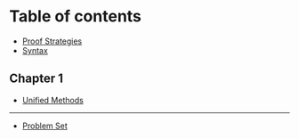 # Table of contents

* [Proof Strategies](README.md)
* [Syntax](syntax.md)

## Chapter 1

* [Unified Methods](chapter-1/unified-methods.md)

---

* [Problem Set](problem-set.md)

